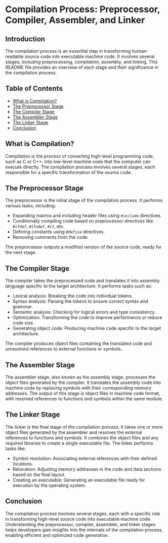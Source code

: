 # Compilation Process: Preprocessor, Compiler, Assembler, and Linker

## Introduction
The compilation process is an essential step in transforming human-readable source code into executable machine code. It involves several stages, including preprocessing, compilation, assembly, and linking. This README file provides an overview of each stage and their significance in the compilation process.

## Table of Contents
- [What is Compilation?](#what-is-compilation)
- [The Preprocessor Stage](#the-preprocessor-stage)
- [The Compiler Stage](#the-compiler-stage)
- [The Assembler Stage](#the-assembler-stage)
- [The Linker Stage](#the-linker-stage)
- [Conclusion](#conclusion)

## What is Compilation?
Compilation is the process of converting high-level programming code, such as C or C++, into low-level machine code that the computer can execute directly. The compilation process involves several stages, each responsible for a specific transformation of the source code.

## The Preprocessor Stage
The preprocessor is the initial stage of the compilation process. It performs various tasks, including:
- Expanding macros and including header files using `#include` directives.
- Conditionally compiling code based on preprocessor directives like `#ifdef`, `#ifndef`, `#if`, etc.
- Defining constants using `#define` directives.
- Removing comments from the code.

The preprocessor outputs a modified version of the source code, ready for the next stage.

## The Compiler Stage
The compiler takes the preprocessed code and translates it into assembly language specific to the target architecture. It performs tasks such as:
- Lexical analysis: Breaking the code into individual tokens.
- Syntax analysis: Parsing the tokens to ensure correct syntax and grammar.
- Semantic analysis: Checking for logical errors and type consistency.
- Optimization: Transforming the code to improve performance or reduce code size.
- Generating object code: Producing machine code specific to the target architecture.

The compiler produces object files containing the translated code and unresolved references to external functions or symbols.

## The Assembler Stage
The assembler stage, also known as the assembly stage, processes the object files generated by the compiler. It translates the assembly code into machine code by replacing symbols with their corresponding memory addresses. The output of this stage is object files in machine code format, with resolved references to functions and symbols within the same module.

## The Linker Stage
The linker is the final stage of the compilation process. It takes one or more object files generated by the assembler and resolves the external references to functions and symbols. It combines the object files and any required libraries to create a single executable file. The linker performs tasks like:
- Symbol resolution: Associating external references with their defined locations.
- Relocation: Adjusting memory addresses in the code and data sections based on the final layout.
- Creating an executable: Generating an executable file ready for execution by the operating system.

## Conclusion
The compilation process involves several stages, each with a specific role in transforming high-level source code into executable machine code. Understanding the preprocessor, compiler, assembler, and linker stages helps developers gain insights into the internals of the compilation process, enabling efficient and optimized code generation.
